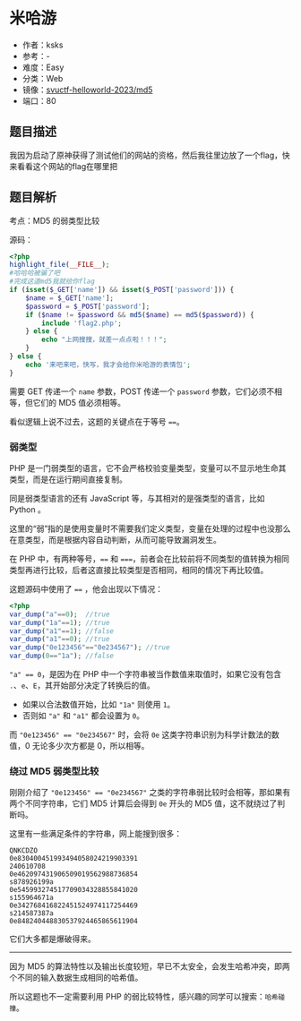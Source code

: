 # 米哈游

- 作者：ksks
- 参考：-
- 难度：Easy
- 分类：Web
- 镜像：[svuctf-helloworld-2023/md5](https://ghcr.io/svuctf/svuctf-helloworld-2023/md5)
- 端口：80

## 题目描述

我因为启动了原神获得了测试他们的网站的资格，然后我往里边放了一个flag，快来看看这个网站的flag在哪里把

## 题目解析

考点：MD5 的弱类型比较

源码：

```php
<?php
highlight_file(__FILE__);
#哈哈哈被骗了吧
#完成这道md5我就给你flag
if (isset($_GET['name']) && isset($_POST['password'])) {
    $name = $_GET['name'];
    $password = $_POST['password'];
    if ($name != $password && md5($name) == md5($password)) {
        include 'flag2.php';
    } else {
        echo "上网搜搜，就差一点点啦！！！";
    }
} else {
    echo '来吧来吧，快写，我才会给你米哈游的表情包';
}
```

需要 GET 传递一个 `name` 参数，POST 传递一个 `password` 参数，它们必须不相等，但它们的 MD5 值必须相等。

看似逻辑上说不过去，这题的关键点在于等号 `==`。

### 弱类型

PHP 是一门弱类型的语言，它不会严格校验变量类型，变量可以不显示地生命其类型，而是在运行期间直接复制。

同是弱类型语言的还有 JavaScript 等，与其相对的是强类型的语言，比如 Python 。

这里的“弱”指的是使用变量时不需要我们定义类型，变量在处理的过程中也没那么在意类型，而是根据内容自动判断，从而可能导致漏洞发生。

在 PHP 中，有两种等号，`==` 和 `===`，前者会在比较前将不同类型的值转换为相同类型再进行比较，后者这直接比较类型是否相同，相同的情况下再比较值。

这题源码中使用了 `==` ，他会出现以下情况：

```php
<?php
var_dump("a"==0);  //true
var_dump("1a"==1); //true
var_dump("a1"==1); //false
var_dump("a1"==0); //true
var_dump("0e123456"=="0e234567"); //true
var_dump(0=="1a"); //false
```

`"a" == 0`，是因为在 PHP 中一个字符串被当作数值来取值时，如果它没有包含 `.`、`e`、`E`，其开始部分决定了转换后的值。

- 如果以合法数值开始，比如 `"1a"` 则使用 `1`。
- 否则如 `"a"` 和 `"a1"` 都会设置为 `0`。

 而 `"0e123456" == "0e234567"` 时，会将 `0e` 这类字符串识别为科学计数法的数值，0 无论多少次方都是 0，所以相等。

### 绕过 MD5 弱类型比较

刚刚介绍了 `"0e123456" == "0e234567"` 之类的字符串弱比较时会相等，那如果有两个不同字符串，它们 MD5 计算后会得到 `0e` 开头的 MD5 值，这不就绕过了判断吗。

这里有一些满足条件的字符串，网上能搜到很多：

```
QNKCDZO
0e830400451993494058024219903391
240610708
0e462097431906509019562988736854
s878926199a
0e545993274517709034328855841020
s155964671a
0e342768416822451524974117254469
s214587387a
0e848240448830537924465865611904
```

它们大多都是爆破得来。

---

因为 MD5 的算法特性以及输出长度较短，早已不太安全，会发生哈希冲突，即两个不同的输入数据生成相同的哈希值。

所以这题也不一定需要利用 PHP 的弱比较特性，感兴趣的同学可以搜索：`哈希碰撞`。